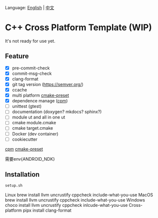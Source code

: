 Language: [English](README_en.md) | [中文](README.md)


# C++ Cross Platform Template (WIP)
It's not ready for use yet.
## Feature
- [x] pre-commit-check
- [x] commit-msg-check
- [x] clang-format
- [x] git tag version (https://semver.org/)
- [x] ccache
- [x] multi platform [cmake-preset](https://cmake.org/cmake/help/latest/manual/cmake-presets.7.html)
- [x] dependence manage ([cpm](https://github.com/cpm-cmake/CPM.cmake))
- [ ] unittest (gtest)
- [ ] documentation (doxygen? mkdocs? sphinx?)
- [ ] module ut and all in one ut
- [ ] cmake module.cmake
- [ ] cmake target.cmake
- [ ] Docker (dev container)
- [ ] cookiecutter

[cpm](https://github.com/cpm-cmake/CPM.cmake)
[cmake-preset](https://cmake.org/cmake/help/latest/manual/cmake-presets.7.html)


需要env{ANDROID_NDK}
## Installation

```bash
setup.sh
```

Linux
brew install llvm uncrustify cppcheck include-what-you-use
MacOS
brew install llvm uncrustify cppcheck include-what-you-use
Windows
choco install llvm uncrustify cppcheck inlcude-what-you-use
Cross-platform
pipx install clang-format